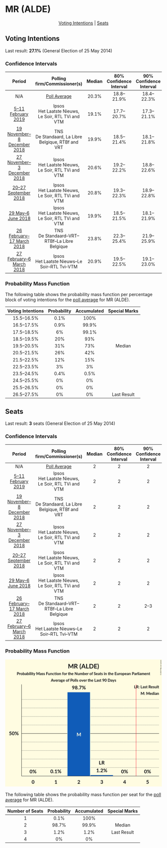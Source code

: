 # MR (ALDE)

<p align="center"><a href="#voting-intentions">Voting Intentions</a> | <a href="#seats">Seats</a></p>

## Voting Intentions

Last result: **27.1%** (General Election of 25 May 2014)

### Confidence Intervals

| Period     | Polling firm/Commissioner(s) | Median | 80% Confidence Interval | 90% Confidence Interval | 95% Confidence Interval | 99% Confidence Interval |
|:----------:|:----------------:|:-----------:|:-----------------------:|:-----------------------:|:-----------------------:|:-----------------------:|
| N/A | [Poll Average](average.html) | 20.3% | 18.8–21.9% | 18.4–22.3% | 18.0–22.7% | 17.3–23.5% |
| [5–11 February 2019](2019-02-11-Ipsos.html) | Ipsos <br> Het Laatste Nieuws, Le Soir, RTL TVi and VTM | 19.1% | 17.7–20.7% | 17.3–21.1% | 17.0–21.5% | 16.4–22.2% |
| [19 November–8 December 2018](2018-12-08-TNS.html) | TNS <br> De Standaard, La Libre Belgique, RTBf and VRT | 19.9% | 18.5–21.4% | 18.1–21.8% | 17.7–22.2% | 17.1–23.0% |
| [27 November–3 December 2018](2018-12-03-Ipsos.html) | Ipsos <br> Het Laatste Nieuws, Le Soir, RTL TVi and VTM | 20.6% | 19.2–22.2% | 18.8–22.6% | 18.5–23.0% | 17.8–23.8% |
| [20–27 September 2018](2018-09-27-Ipsos.html) | Ipsos <br> Het Laatste Nieuws, Le Soir, RTL TVi and VTM | 20.8% | 19.3–22.3% | 18.9–22.8% | 18.6–23.2% | 17.9–23.9% |
| [29 May–6 June 2018](2018-06-06-Ipsos.html) | Ipsos <br> Het Laatste Nieuws, Le Soir, RTL TVi and VTM | 19.9% | 18.5–21.5% | 18.1–21.9% | 17.8–22.3% | 17.1–23.0% |
| [26 February–17 March 2018](2018-03-17-TNS.html) | TNS <br> De Standaard–VRT–RTBf–La Libre Belgique | 23.8% | 22.3–25.4% | 21.9–25.9% | 21.5–26.3% | 20.8–27.1% |
| [27 February–6 March 2018](2018-03-06-Ipsos.html) | Ipsos <br> Het Laatste Nieuws–Le Soir–RTL Tvi–VTM | 20.9% | 19.5–22.5% | 19.1–23.0% | 18.7–23.4% | 18.0–24.1% |

### Probability Mass Function

The following table shows the probability mass function per percentage block of voting intentions for the [poll average](average.html) for MR (ALDE).

| Voting Intentions | Probability | Accumulated | Special Marks |
|:-----------------:|:-----------:|:-----------:|:-------------:|
| 15.5–16.5% | 0.1% | 100% |  |
| 16.5–17.5% | 0.9% | 99.9% |  |
| 17.5–18.5% | 6% | 99.1% |  |
| 18.5–19.5% | 20% | 93% |  |
| 19.5–20.5% | 31% | 73% | Median |
| 20.5–21.5% | 26% | 42% |  |
| 21.5–22.5% | 12% | 15% |  |
| 22.5–23.5% | 3% | 3% |  |
| 23.5–24.5% | 0.4% | 0.5% |  |
| 24.5–25.5% | 0% | 0% |  |
| 25.5–26.5% | 0% | 0% |  |
| 26.5–27.5% | 0% | 0% | Last Result |


## Seats

Last result: **3** seats (General Election of 25 May 2014)

### Confidence Intervals

| Period     | Polling firm/Commissioner(s) | Median | 80% Confidence Interval | 90% Confidence Interval | 95% Confidence Interval | 99% Confidence Interval |
|:----------:|:----------------:|:------:|:-----------------------:|:-----------------------:|:-----------------------:|:-----------------------:|
| N/A | [Poll Average](average.html) | 2 | 2 | 2 | 2 | 2–3 |
| [5–11 February 2019](2019-02-11-Ipsos.html) | Ipsos <br> Het Laatste Nieuws, Le Soir, RTL TVi and VTM | 2 | 2 | 2 | 2 | 1–2 |
| [19 November–8 December 2018](2018-12-08-TNS.html) | TNS <br> De Standaard, La Libre Belgique, RTBf and VRT | 2 | 2 | 2 | 2 | 2 |
| [27 November–3 December 2018](2018-12-03-Ipsos.html) | Ipsos <br> Het Laatste Nieuws, Le Soir, RTL TVi and VTM | 2 | 2 | 2 | 2 | 2–3 |
| [20–27 September 2018](2018-09-27-Ipsos.html) | Ipsos <br> Het Laatste Nieuws, Le Soir, RTL TVi and VTM | 2 | 2 | 2 | 2 | 2–3 |
| [29 May–6 June 2018](2018-06-06-Ipsos.html) | Ipsos <br> Het Laatste Nieuws, Le Soir, RTL TVi and VTM | 2 | 2 | 2 | 2 | 2–3 |
| [26 February–17 March 2018](2018-03-17-TNS.html) | TNS <br> De Standaard–VRT–RTBf–La Libre Belgique | 2 | 2 | 2–3 | 2–3 | 2–3 |
| [27 February–6 March 2018](2018-03-06-Ipsos.html) | Ipsos <br> Het Laatste Nieuws–Le Soir–RTL Tvi–VTM | 2 | 2 | 2 | 2–3 | 2–3 |

### Probability Mass Function

![Graph with seats probability mass function not yet produced](average-seats-pmf-mralde.png "Seats Probability Mass Function")

The following table shows the probability mass function per seat for the [poll average](average.html) for MR (ALDE).

| Number of Seats | Probability | Accumulated | Special Marks |
|:---------------:|:-----------:|:-----------:|:-------------:|
| 1 | 0.1% | 100% |  |
| 2 | 98.7% | 99.9% | Median |
| 3 | 1.2% | 1.2% | Last Result |
| 4 | 0% | 0% |  |



